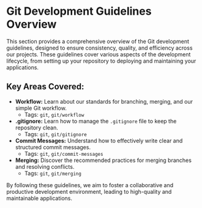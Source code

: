 # Git Development Guidelines Overview

This section provides a comprehensive overview of the Git development guidelines, designed to ensure consistency, quality, and efficiency across our projects. These guidelines cover various aspects of the development lifecycle, from setting up your repository to deploying and maintaining your applications.

## Key Areas Covered:

*   **Workflow:** Learn about our standards for branching, merging, and our simple Git workflow.
    *   Tags: `git`, `git/workflow`
*   **.gitignore:** Learn how to manage the `.gitignore` file to keep the repository clean.
    *   Tags: `git`, `git/gitignore`
*   **Commit Messages:** Understand how to effectively write clear and structured commit messages.
    *   Tags: `git`, `git/commit-messages`
*   **Merging:** Discover the recommended practices for merging branches and resolving conflicts.
    *   Tags: `git`, `git/merging`

By following these guidelines, we aim to foster a collaborative and productive development environment, leading to high-quality and maintainable applications.
